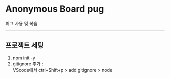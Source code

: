 # Anonymous Board pug
퍼그 사용 및 복습
___

## 프로젝트 세팅
1. npm init -y
2. gitignore 추가 :  
  VScode에서 ctrl+Shift+p > add gitignore > node




